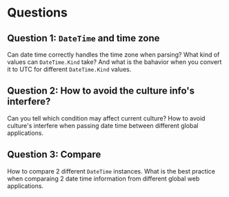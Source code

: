 # Questions

## Question 1: `DateTime` and time zone

Can date time correctly handles the time zone when parsing? What kind of values can `DateTime.Kind` take? And what is the bahavior when you convert it to UTC for different `DateTime.Kind` values.

## Question 2: How to avoid the culture info's interfere?

Can you tell which condition may affect current culture? How to avoid culture's interfere when passing date time between different global applications.

## Question 3: Compare

How to compare 2 different `DateTime` instances. What is the best practice when comparaing 2 date time information from different global web applications.